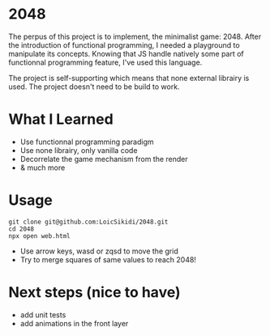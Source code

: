 # 2048

The perpus of this project is to implement, the minimalist game: 2048. After the introduction of functional programming, I needed a playground to manipulate its concepts. Knowing that JS handle natively some part of functionnal programming feature, I've used this language.

The project is self-supporting which means that none external librairy is used. The project doesn't need to be build to work.

# What I Learned

* Use functionnal programming paradigm
* Use none librairy, only vanilla code
* Decorrelate the game mechanism from the render
* & much more

# Usage

```shell
git clone git@github.com:LoicSikidi/2048.git
cd 2048
npx open web.html
```

* Use arrow keys, wasd or zqsd to move the grid
* Try to merge squares of same values to reach 2048!

# Next steps (nice to have)

* add unit tests
* add animations in the front layer